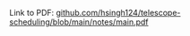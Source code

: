 Link to PDF: [github.com/hsingh124/telescope-scheduling/blob/main/notes/main.pdf](https://github.com/hsingh124/telescope-scheduling/blob/main/notes/main.pdf)